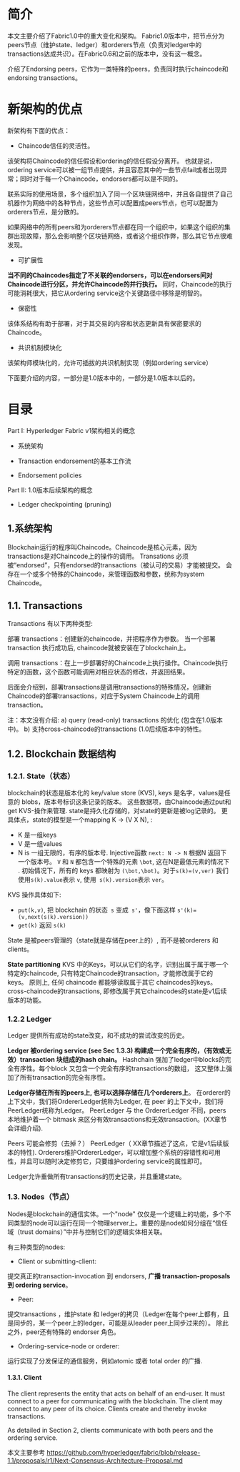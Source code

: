 

#  简介
本文主要介绍了Fabric1.0中的重大变化和架构。
Fabric1.0版本中，把节点分为peers节点（维护state、ledger）和orderers节点（负责对ledger中的transactions达成共识）。在Fabric0.6和之前的版本中，没有这一概念。

介绍了Endorsing peers，它作为一类特殊的peers，负责同时执行chaincode和endorsing transactions。
# 新架构的优点
新架构有下面的优点：
*  Chaincode信任的灵活性。

该架构将Chaincode的信任假设和ordering的信任假设分离开。
也就是说，ordering service可以被一组节点提供，并且容忍其中的一些节点fail或者出现异常；同时对于每一个Chaincode，endorsers都可以是不同的。

联系实际的使用场景，多个组织加入了同一个区块链网络中，并且各自提供了自己机器作为网络中的各种节点，这些节点可以配置成peers节点，也可以配置为orderers节点，是分散的。

如果网络中的所有peers和为orderers节点都在同一个组织中，如果这个组织的集群出现故障，那么会影响整个区块链网络，或者这个组织作弊，那么其它节点很难发现。

*  可扩展性

**当不同的Chaincodes指定了不关联的endorsers，可以在endorsers间对Chaincode进行分区，并允许Chaincode的并行执行。**
同时，Chaincode的执行可能消耗很大，把它从ordering service这个关键路径中移除是明智的。

* 保密性

该体系结构有助于部署，对于其交易的内容和状态更新具有保密要求的Chaincode。

* 共识机制模块化

该架构师模块化的，允许可插拔的共识机制实现（例如ordering service）

下面要介绍的内容，一部分是1.0版本中的，一部分是1.0版本以后的。

# 目录
Part I: Hyperledger Fabric v1架构相关的概念

* 系统架构

* Transaction endorsement的基本工作流

* Endorsement policies

Part II: 1.0版本后续架构的概念

* Ledger checkpointing (pruning)

## 1.系统架构

Blockchain运行的程序叫Chaincode。Chaincode是核心元素，因为transactions是对Chaincode上的操作的调用。
Transations 必须被“endorsed”，只有endorsed的transactions（被认可的交易）才能被提交。
会存在一个或多个特殊的Chaincode，来管理函数和参数，统称为system Chaincode。

## 1.1. Transactions
Transactions 有以下两种类型:

部署 transactions：创建新的chaincode，并把程序作为参数。 当一个部署 transaction 执行成功后, chaincode就被安装在了blockchain上。

调用 transactions：在上一步部署好的Chaincode上执行操作。Chaincode执行特定的函数，这个函数可能调用对相应状态的修改，并返回结果。

后面会介绍到，部署transactions是调用transactions的特殊情况，创建新Chaincode的部署transactions，对应于System Chaincode上的调用transaction。

注：本文没有介绍: 
a) query (read-only) transactions 的优化 (包含在1.0版本中)。
b) 支持cross-chaincode的transactions (1.0后续版本中的特性。

## 1.2. Blockchain 数据结构
### 1.2.1. State（状态）
blockchain的状态是版本化的 key/value store (KVS), keys 是名字，values是任意的 blobs，版本号标识这条记录的版本。 这些数据项，由Chaincode通过put和get KVS-操作来管理. state是持久化存储的，对state的更新是被log记录的。
更具体点，state的模型是一个mapping K -> (V X N), :

* K 是一组keys
* V 是一组values
* N is 一组无限的，有序的版本号. Injective函数 `next: N -> N` 根据N 返回下一个版本号。
`V` 和 `N` 都包含一个特殊的元素 `\bot`, 这在N是最低元素的情况下
. 初始情况下，所有的 keys 都映射为 `(\bot,\bot)`。对于` s(k)=(v,ver) ` 我们使用`s(k).value`表示 `v`, 使用` s(k).version`表示 `ver`。

KVS 操作具体如下:

* `put(k,v)`, 把 blockchain 的状态` s` 变成` s'`，像下面这样 `s'(k)=(v,next(s(k).version))` 
* `get(k)` 返回 `s(k)`

State 是被peers管理的（state就是存储在peer上的）, 而不是被orderers 和 clients。

**State partitioning**
 KVS 中的Keys，可以从它们的名字，识别出属于属于哪一个特定的chaincode, 只有特定Chaincode的transaction，才能修改属于它的keys。 原则上, 任何 chaincode 都能够读取属于其它 chaincodes的keys。cross-chaincode的transactions, 即修改属于其它chaincodes的state是v1后续版本的功能。

### 1.2.2 Ledger
Ledger 提供所有成功的state改变，和不成功的尝试改变的历史。

**Ledger 被ordering service (see Sec 1.3.3) 构建成一个完全有序的，（有效或无效）transaction 块组成的hash chain。** Hashchain 强加了ledger中blocks的完全有序性。每个block 又包含一个完全有序的transactions的数组， 这又整体上强加了所有transaction的完全有序性。

**Ledger存储在所有的peers上, 也可以选择存储在几个orderers上**。 在orderer的上下文中，我们将OrdererLedger统称为Ledger, 在 peer 的上下文中，我们将PeerLedger统称为Ledger。 PeerLedger 与 the OrdererLedger 不同，peers 本地维护着一个 bitmask 来区分有效transactions和无效transaction。(XX章节会详细介绍).

Peers 可能会修剪（去掉？） PeerLedger（ XX章节描述了这点，它是v1后续版本的特性). Orderers维护OrdererLedger，可以增加整个系统的容错性和可用性，并且可以随时决定修剪它，只要维护ordering service的属性即可。

Ledger允许重做所有transactions的历史记录，并且重建state。

### 1.3. Nodes（节点）
Nodes是blockchain的通信实体。一个"node" 仅仅是一个逻辑上的功能，多个不同类型的node可以运行在同一个物理server上。重要的是node如何分组在“信任域（trust domains）”中并与控制它们的逻辑实体相关联。

有三种类型的nodes:

* Client or submitting-client: 

提交真正的transaction-invocation 到 endorsers, **广播 transaction-proposals 到 ordering service**。

* Peer: 

提交transactions ，维护state 和 ledger的拷贝（Ledger在每个peer上都有，且是同步的，某一个peer上的ledger，可能是从leader peer上同步过来的）。 除此之外，peer还有特殊的 endorser 角色。

* Ordering-service-node or orderer:

 运行实现了分发保证的通信服务，例如atomic 或者 total order 的广播.
#### 1.3.1. Client
The client represents the entity that acts on behalf of an end-user. It must connect to a peer for communicating with the blockchain. The client may connect to any peer of its choice. Clients create and thereby invoke transactions.

As detailed in Section 2, clients communicate with both peers and the ordering service.


本文主要参考
https://github.com/hyperledger/fabric/blob/release-1.1/proposals/r1/Next-Consensus-Architecture-Proposal.md

